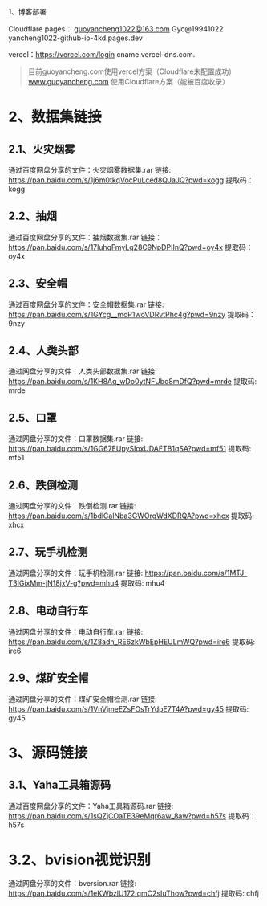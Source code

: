 

1、博客部署
 
Cloudflare pages： guoyancheng1022@163.com   Gyc@19941022  yancheng1022-github-io-4kd.pages.dev

vercel：https://vercel.com/login   cname.vercel-dns.com.

>目前guoyancheng.com使用vercel方案（Cloudflare未配置成功）
> www.guoyancheng.com 使用Cloudflare方案（能被百度收录）


# 2、数据集链接

## 2.1、火灾烟雾
通过百度网盘分享的文件：火灾烟雾数据集.rar
链接: https://pan.baidu.com/s/1j6m0tkqVocPuLced8QJaJQ?pwd=kogg 
提取码：kogg

## 2.2、抽烟
通过百度网盘分享的文件：抽烟数据集.rar
链接：https://pan.baidu.com/s/17luhqFmyLq28C9NpDPIInQ?pwd=oy4x 
提取码：oy4x

## 2.3、安全帽
通过百度网盘分享的文件：安全帽数据集.rar
链接: https://pan.baidu.com/s/1GYcg__moP1woVDRvtPhc4g?pwd=9nzy 
提取码：9nzy

## 2.4、人类头部
通过网盘分享的文件：人类头部数据集.rar
链接: https://pan.baidu.com/s/1KH8Aq_wDo0ytNFUbo8mDfQ?pwd=mrde 
提取码: mrde

## 2.5、口罩
通过网盘分享的文件：口罩数据集.rar
链接: https://pan.baidu.com/s/1GG67EUpySIoxUDAFTB1qSA?pwd=mf51 
提取码: mf51

## 2.6、跌倒检测
通过网盘分享的文件：跌倒检测.rar
链接: https://pan.baidu.com/s/1bdlCalNba3GWOrgWdXDRQA?pwd=xhcx 
提取码: xhcx

## 2.7、玩手机检测
通过网盘分享的文件：玩手机检测.rar
链接: https://pan.baidu.com/s/1MTJ-T3IGixMm-jN18jxV-g?pwd=mhu4 
提取码: mhu4

## 2.8、电动自行车
通过网盘分享的文件：电动自行车.rar
链接: https://pan.baidu.com/s/1Z8adh_RE6zkWbEpHEULmWQ?pwd=ire6 
提取码: ire6 

## 2.9、煤矿安全帽
通过网盘分享的文件：煤矿安全帽检测.rar
链接: https://pan.baidu.com/s/1VnVjmeEZsFOsTrYdpE7T4A?pwd=gy45 
提取码: gy45 

# 3、源码链接
## 3.1、Yaha工具箱源码
通过百度网盘分享的文件：Yaha工具箱源码.rar
链接: https://pan.baidu.com/s/1sQZjCOaTE39eMqr6aw_8aw?pwd=h57s 
提取码：h57s

# 3.2、bvision视觉识别

通过网盘分享的文件：bversion.rar
链接: https://pan.baidu.com/s/1eKWbzlU172IqmC2sIuThow?pwd=chfj 
提取码: chfj